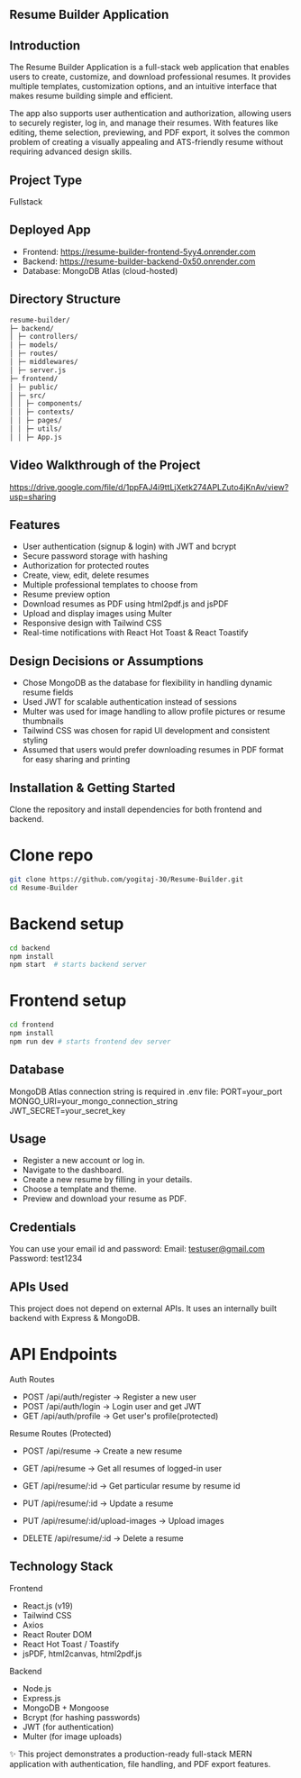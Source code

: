 ## Resume Builder Application

## Introduction

The Resume Builder Application is a full-stack web application that enables users to create, customize, and download professional resumes. It provides multiple templates, customization options, and an intuitive interface that makes resume building simple and efficient.

The app also supports user authentication and authorization, allowing users to securely register, log in, and manage their resumes. With features like editing, theme selection, previewing, and PDF export, it solves the common problem of creating a visually appealing and ATS-friendly resume without requiring advanced design skills.

## Project Type

Fullstack

## Deployed App

- Frontend: https://resume-builder-frontend-5yy4.onrender.com
- Backend: https://resume-builder-backend-0x50.onrender.com
- Database: MongoDB Atlas (cloud-hosted)

## Directory Structure

```bash
resume-builder/
├─ backend/
│ ├─ controllers/
│ ├─ models/
│ ├─ routes/
│ ├─ middlewares/
│ ├─ server.js
├─ frontend/
│ ├─ public/
│ ├─ src/
│ │ ├─ components/
│ │ ├─ contexts/
│ │ ├─ pages/
│ │ ├─ utils/
│ │ ├─ App.js
```

## Video Walkthrough of the Project

https://drive.google.com/file/d/1ppFAJ4i9ttLjXetk274APLZuto4jKnAv/view?usp=sharing

## Features

- User authentication (signup & login) with JWT and bcrypt
- Secure password storage with hashing
- Authorization for protected routes
- Create, view, edit, delete resumes
- Multiple professional templates to choose from
- Resume preview option
- Download resumes as PDF using html2pdf.js and jsPDF
- Upload and display images using Multer
- Responsive design with Tailwind CSS
- Real-time notifications with React Hot Toast & React Toastify

## Design Decisions or Assumptions

- Chose MongoDB as the database for flexibility in handling dynamic resume fields
- Used JWT for scalable authentication instead of sessions
- Multer was used for image handling to allow profile pictures or resume thumbnails
- Tailwind CSS was chosen for rapid UI development and consistent styling
- Assumed that users would prefer downloading resumes in PDF format for easy sharing and printing

## Installation & Getting Started

Clone the repository and install dependencies for both frontend and backend.

# Clone repo

```bash
git clone https://github.com/yogitaj-30/Resume-Builder.git
cd Resume-Builder
```

# Backend setup

```bash
cd backend
npm install
npm start  # starts backend server
```

# Frontend setup

```bash
cd frontend
npm install
npm run dev # starts frontend dev server
```

## Database

MongoDB Atlas connection string is required in .env file:
PORT=your_port
MONGO_URI=your_mongo_connection_string
JWT_SECRET=your_secret_key

## Usage

- Register a new account or log in.
- Navigate to the dashboard.
- Create a new resume by filling in your details.
- Choose a template and theme.
- Preview and download your resume as PDF.

## Credentials

You can use your email id and password:
Email: testuser@gmail.com
Password: test1234

## APIs Used

This project does not depend on external APIs. It uses an internally built backend with Express & MongoDB.

# API Endpoints

Auth Routes

- POST /api/auth/register → Register a new user
- POST /api/auth/login → Login user and get JWT
- GET /api/auth/profile → Get user's profile(protected)

Resume Routes (Protected)

- POST /api/resume → Create a new resume
- GET /api/resume → Get all resumes of logged-in user
- GET /api/resume/:id → Get particular resume by resume id

- PUT /api/resume/:id → Update a resume
- PUT /api/resume/:id/upload-images → Upload images

- DELETE /api/resume/:id → Delete a resume

## Technology Stack

Frontend

- React.js (v19)
- Tailwind CSS
- Axios
- React Router DOM
- React Hot Toast / Toastify
- jsPDF, html2canvas, html2pdf.js

Backend

- Node.js
- Express.js
- MongoDB + Mongoose
- Bcrypt (for hashing passwords)
- JWT (for authentication)
- Multer (for image uploads)

✨ This project demonstrates a production-ready full-stack MERN application with authentication, file handling, and PDF export features.
